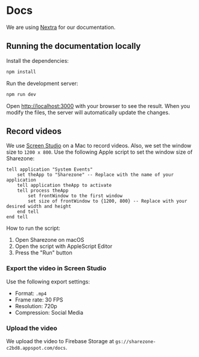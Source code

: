 # Docs

We are using [Nextra](https://nextra.site) for our documentation.

## Running the documentation locally

Install the dependencies:

```bash
npm install
```

Run the development server:

```bash
npm run dev
```

Open [http://localhost:3000](http://localhost:3000) with your browser to see the
result. When you modify the files, the server will automatically update the
changes.

## Record videos

We use [Screen Studio](https://screen.studio/) on a Mac to record videos. Also,
we set the window size to `1200 x 800`. Use the following Apple script to set the
window size of Sharezone:

```applescript
tell application "System Events"
	set theApp to "Sharezone" -- Replace with the name of your application
	tell application theApp to activate
	tell process theApp
		set frontWindow to the first window
		set size of frontWindow to {1200, 800} -- Replace with your desired width and height
	end tell
end tell
```

How to run the script:

1. Open Sharezone on macOS
2. Open the script with AppleScript Editor
3. Press the "Run" button

### Export the video in Screen Studio

Use the following export settings:

- Format: `.mp4`
- Frame rate: 30 FPS
- Resolution: 720p
- Compression: Social Media

### Upload the video

We upload the video to Firebase Storage at `gs://sharezone-c2bd8.appspot.com/docs`.
